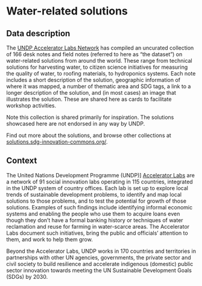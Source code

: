 # Water-related solutions

## Data description
The [UNDP Accelerator Labs Network](https://www.undp.org/acceleratorlabs/) has compiled an uncurated collection of 166 desk notes and field notes (referred to here as “the dataset”) on water-related solutions from around the world. These range from technical solutions for harvesting water, to citizen science initiatives for measuring the quality of water, to roofing materials, to hydroponics systems. Each note includes a short description of the solution, geographic information of where it was mapped, a number of thematic area and SDG tags, a link to a longer description of the solution, and (in most cases) an image that illustrates the solution. These are shared here as cards to facilitate workshop activities.

Note this collection is shared primarily for inspiration. The solutions showcased here are not endorsed in any way by UNDP.

Find out more about the solutions, and browse other collections at [solutions.sdg-innovation-commons.org/](https://solutions.sdg-innovation-commons.org/en/browse/pads/pinned?pinboard=101).

## Context 
The United Nations Development Programme (UNDP)] [Accelerator Labs](https://www.undp.org/acceleratorlabs) are a network of 91 social innovation labs operating in 115 countries, integrated in the UNDP system of country offices. Each lab is set up to explore local trends of sustainable development problems, to identify and map local solutions to those problems, and to test the potential for growth of those solutions. Examples of such findings include identifying informal economic systems and enabling the people who use them to acquire loans even though they don’t have a formal banking history or techniques of water reclamation and reuse for farming in water-scarce areas. The Accelerator Labs document such initiatives, bring the public and officials’ attention to them, and work to help them grow. 

Beyond the Accelerator Labs, UNDP works in 170 countries and territories in partnerships with other UN agencies, governments, the private sector and civil society to build resilience and accelerate indigenous (domestic) public sector innovation towards meeting the UN Sustainable Development Goals (SDGs) by 2030. 